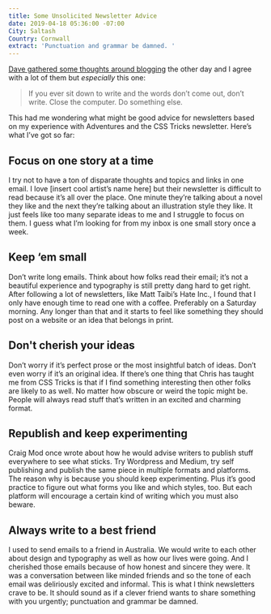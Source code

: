 ```yaml
---
title: Some Unsolicited Newsletter Advice
date: 2019-04-18 05:36:00 -07:00
City: Saltash
Country: Cornwall
extract: 'Punctuation and grammar be damned. '
---
```


[Dave gathered some thoughts around blogging](https://daverupert.com/2019/04/some-unsolicited-blogging-advice/) the other day and I agree with a lot of them but _especially_ this one:

> If you ever sit down to write and the words don’t come out, don’t write. Close the computer. Do something else.

This had me wondering what might be good advice for newsletters based on my experience with Adventures and the CSS Tricks newsletter. Here’s what I’ve got so far:

## Focus on one story at a time

I try not to have a ton of disparate thoughts and topics and links in one email. I love [insert cool artist’s name here] but their newsletter is difficult to read because it’s all over the place. One minute they’re talking about a novel they like and the next they’re talking about an illustration style they like. It just feels like too many separate ideas to me and I struggle to focus on them. I guess what I’m looking for from my inbox is one small story once a week.
 

## Keep ‘em small 

Don’t write long emails. Think about how folks read their email; it’s not a beautiful experience and typography is still pretty dang hard to get right. After following a lot of newsletters, like Matt Taibi’s Hate Inc., I found that I only have enough time to read one with a coffee. Preferably on a Saturday morning. Any longer than that and it starts to feel like something they should post on a website or an idea that belongs in print. 

## Don't cherish your ideas

Don’t worry if it’s perfect prose or the most insightful batch of ideas. Don’t even worry if it’s an original idea. If there’s one thing that Chris has taught me from CSS Tricks is that if I find something interesting then other folks are likely to as well. No matter how obscure or weird the topic might be. People will always read stuff that’s written in an excited and charming format.  

## Republish and keep experimenting

Craig Mod once wrote about how he would advise writers to publish stuff everywhere to see what sticks. Try Wordpress and Medium, try self publishing and publish the same piece in multiple formats and platforms. The reason why is because you should keep experimenting. Plus it’s good practice to figure out what forms you like and which styles, too. But each platform will encourage a certain kind of writing which you must also beware. 

## Always write to a best friend

I used to send emails to a friend in Australia. We would write to each other about design and typography as well as how our lives were going. And I cherished those emails because of how honest and sincere they were. It was a conversation between like minded friends and so the tone of each email was deliriously excited and informal. This is what I think newsletters crave to be. It should sound as if a clever friend wants to share something with you urgently; punctuation and grammar be damned. 
